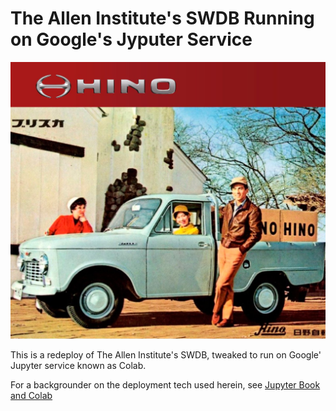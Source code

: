 # The Allen Institute's SWDB Running on Google's Jyputer Service

![](jupyter_book/images/hilux.jpg)

This is a redeploy of The Allen Institute's SWDB, tweaked to run on
Google' Jupyter service known as Colab.

For a backgrounder on the deployment tech used herein, see 
[Jupyter Book and Colab](https://github.com/reconstrue/fieldnotes/tree/master/codebases/jupyter_book)

